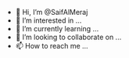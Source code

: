 - 👋 Hi, I’m @SaifAlMeraj
- 👀 I’m interested in ...
- 🌱 I’m currently learning ...
- 💞️ I’m looking to collaborate on ...
- 📫 How to reach me ...

<!---
SaifAlMeraj/SaifAlMeraj is a ✨ special ✨ repository because its `README.md` (this file) appears on your GitHub profile.
You can click the Preview link to take a look at your changes.
--->
